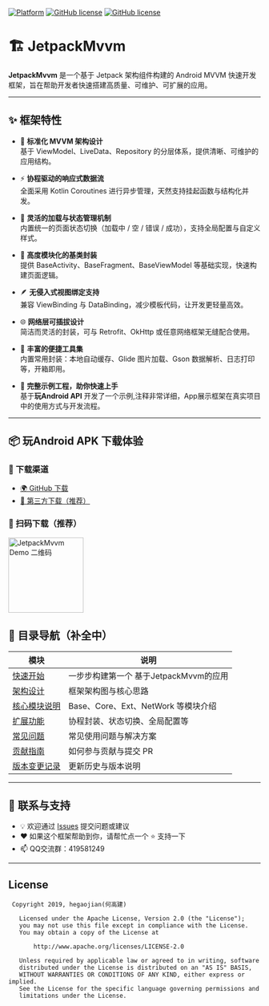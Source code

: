 [![Platform][1]][2] [![GitHub license][3]][4]  [![GitHub license][5]][6] 

[1]:https://img.shields.io/badge/platform-Android-blue.svg  
[2]:https://github.com/hegaojian/JetpackMvvm
[3]:https://img.shields.io/github/release/hegaojian/JetpackMvvm.svg
[4]:https://github.com/hegaojian/JetpackMvvm/releases/latest
[5]:https://img.shields.io/badge/license-Apache%202-blue.svg
[6]:https://github.com/hegaojian/JetpackMvvm/blob/master/LICENSE

# 🏗 JetpackMvvm

**JetpackMvvm** 是一个基于 Jetpack 架构组件构建的 Android MVVM 快速开发框架，旨在帮助开发者快速搭建高质量、可维护、可扩展的应用。

---

## ✨ 框架特性

- 🧠 **标准化 MVVM 架构设计**  
  基于 ViewModel、LiveData、Repository 的分层体系，提供清晰、可维护的应用结构。

- ⚡ **协程驱动的响应式数据流**  
  全面采用 Kotlin Coroutines 进行异步管理，天然支持挂起函数与结构化并发。

- 🔄 **灵活的加载与状态管理机制**  
  内置统一的页面状态切换（加载中 / 空 / 错误 / 成功），支持全局配置与自定义样式。

- 🧩 **高度模块化的基类封装**  
  提供 BaseActivity、BaseFragment、BaseViewModel 等基础实现，快速构建页面逻辑。

- 🪶 **无侵入式视图绑定支持**  
  兼容 ViewBinding 与 DataBinding，减少模板代码，让开发更轻量高效。

- 🌐 **网络层可插拔设计**  
  简洁而灵活的封装，可与 Retrofit、OkHttp 或任意网络框架无缝配合使用。

- 💎 **丰富的便捷工具集**  
  内置常用封装：本地自动缓存、Glide 图片加载、Gson 数据解析、日志打印等，开箱即用。
  
- 🌈 **完整示例工程，助你快速上手**   
  基于**玩Android API** 开发了一个示例,注释非常详细，App展示框架在真实项目中的使用方式与开发流程。
---

## 📦 玩Android APK 下载体验

### 🔗 下载渠道

- [🌍 GitHub 下载](https://github.com/hegaojian/JetpackMvvm/releases/download/2.0.0/app-release.apk)
- [🚀 第三方下载（推荐）](https://www.pgyer.com/jjbeautiful)

### 📱 扫码下载（推荐）

<p align="left">
  <img src="https://github.com/user-attachments/assets/288a73f1-2e10-404a-8fc5-2acb9b1799ed" width="150" height="150" alt="JetpackMvvm Demo 二维码"/>
</p>


## 📖 目录导航（补全中）

| 模块 | 说明 |
|------|------|
| [快速开始](https://github.com/hegaojian/JetpackMvvm/wiki/1.%E5%BF%AB%E9%80%9F%E5%BC%80%E5%A7%8B) | 一步步构建第一个 基于JetpackMvvm的应用 |
| [架构设计](./Architecture) | 框架架构图与核心思路 |
| [核心模块说明](./Core-Modules) | Base、Core、Ext、NetWork 等模块介绍 |
| [扩展功能](./Advanced) | 协程封装、状态切换、全局配置等 |
| [常见问题](./FAQ) | 常见使用问题与解决方案 |
| [贡献指南](./Contributing) | 如何参与贡献与提交 PR |
| [版本变更记录](./Changelog) | 更新历史与版本说明 |

---

## 💬 联系与支持

- 💡 欢迎通过 [Issues](https://github.com/hegaojian/JetpackMvvm/issues) 提交问题或建议  
- ❤️ 如果这个框架帮助到你，请帮忙点一个 ⭐ 支持一下  
- 📫 QQ交流群：419581249

---
## License
``` license
 Copyright 2019, hegaojian(何高建)       
  
   Licensed under the Apache License, Version 2.0 (the "License");
   you may not use this file except in compliance with the License.
   You may obtain a copy of the License at 
 
       http://www.apache.org/licenses/LICENSE-2.0 

   Unless required by applicable law or agreed to in writing, software
   distributed under the License is distributed on an "AS IS" BASIS,
   WITHOUT WARRANTIES OR CONDITIONS OF ANY KIND, either express or implied.
   See the License for the specific language governing permissions and
   limitations under the License.
```

